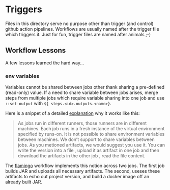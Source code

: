# Triggers
Files in this directory serve no purpose other than trigger (and control) github action pipelines. Workflows are 
usually named after the trigger file which triggers it. Just for fun, trigger files are named after animals ;-)

## Workflow Lessons
A few lessons learned the hard way...

### env variables
Variables cannot be shared between jobs other thank sharing a pre-defined (read-only) value. If a need to share 
variable between jobs arises, merge steps from multiple jobs which require variable sharing into one job and use 
`::set-output` with `${ steps.<id>.outputs.<name>}`.

Here is a snippet of a detailed [explanation](https://github.community/t5/GitHub-Actions/Sharing-a-variable-between-jobs/td-p/38880) 
why it works like this:

> As jobs run in different runners, those runners are in different machines. Each job runs in a fresh instance 
> of the virtual environment specified by runs-on. It is not possible to share environment variables between 
> machines.  We don’t support to share variables between jobs. As you metioned artifacts, we would suggest you use it. 
> You can write the version into a file , upload it as artifact in one job and then download the artifacts in the 
> other job , read the file content. 

The [flamingo](https://github.com/mrazjava/playground/blob/master/.github/workflows/flamingo.yml) workflow implements 
this notion across two jobs. The first job builds JAR and uploads all necessary artifacts. The second, useses these 
artifacts to echo out project version, and build a docker image off an already built JAR.